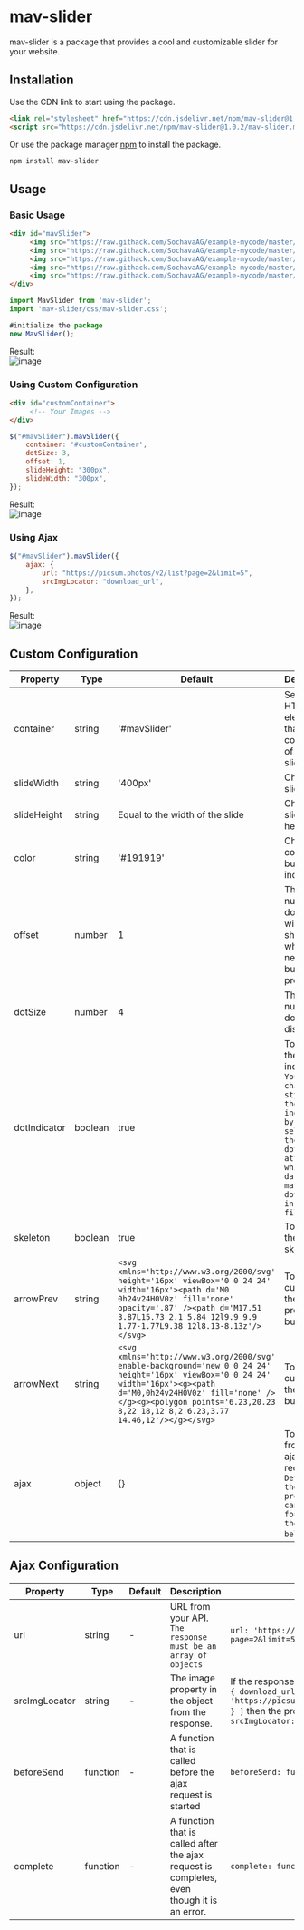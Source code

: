 # mav-slider

mav-slider is a package that provides a cool and customizable slider for your website.

## Installation

Use the CDN link to start using the package.

```html
<link rel="stylesheet" href="https://cdn.jsdelivr.net/npm/mav-slider@1.0.2/css/mav-slider.min.css">
<script src="https://cdn.jsdelivr.net/npm/mav-slider@1.0.2/mav-slider.min.js"></script>
```

Or use the package manager [npm](https://www.npmjs.com/package/mav-slider) to install the package.

```bash
npm install mav-slider
```

## Usage

### Basic Usage

```html
<div id="mavSlider">
     <img src="https://raw.githack.com/SochavaAG/example-mycode/master/pens/1_images/img-1098x549-15.jpg" alt=""/>
     <img src="https://raw.githack.com/SochavaAG/example-mycode/master/pens/1_images/img-1098x549-5.jpg" alt="" />
     <img src="https://raw.githack.com/SochavaAG/example-mycode/master/pens/1_images/img-1098x549-1.jpg" alt=""/>
     <img src="https://raw.githack.com/SochavaAG/example-mycode/master/pens/1_images/img-1098x549-10.jpg" alt=""/>
     <img src="https://raw.githack.com/SochavaAG/example-mycode/master/pens/1_images/img-1098x549-4.jpg" alt=""/>
</div>
```

```javascript
import MavSlider from 'mav-slider';
import 'mav-slider/css/mav-slider.css';

#initialize the package
new MavSlider();
```
Result: <br>
![image](https://user-images.githubusercontent.com/81004830/202831165-b10db9e7-dcea-4a7b-be83-8cac4283cb78.png)

### Using Custom Configuration

```html
<div id="customContainer">
     <!-- Your Images -->
</div>
```

```javascript
$("#mavSlider").mavSlider({
    container: '#customContainer',
    dotSize: 3,
    offset: 1,
    slideHeight: "300px",
    slideWidth: "300px",
});
```
Result: <br>
![image](https://user-images.githubusercontent.com/81004830/202831189-8b4df263-9b79-4cd2-b31a-e6cc41b1512f.png)

### Using Ajax

```javascript
$("#mavSlider").mavSlider({
    ajax: {
        url: "https://picsum.photos/v2/list?page=2&limit=5",
        srcImgLocator: "download_url",
    },
});
```
Result: <br>
![image](https://user-images.githubusercontent.com/81004830/202831152-d4fdbc88-5770-4675-a002-cb4f171d6de7.png)

## Custom Configuration

| Property | Type | Default | Description | Example |
| --- | --- | --- | --- | --- |
| container | string | '#mavSlider' | Select the HTML element that is the container of your slider. | `container: '#customContainer'` |
| slideWidth | string | '400px' | Change the slide width. | `slideWidth: '300px'` |
| slideHeight | string | Equal to the width of the slide | Change the slide height. | `slideHeight: '250px'` |
| color | string | '#191919' | Change the color of buttons and indicators. | `color: '#0F3754'` |
| offset | number | 1 | The number of dots that will be shifted when the next/prev button is pressed. | `offset: 2` |
| dotSize | number | 4 | The number of dots displayed. | `dotSize: 5` |
| dotIndicator | boolean | true | To display the dot indicator. `You can change the style of the dot indicator by selecting the active dot attribute which is data-mavslider-dot-active in your CSS file.` | `dotIndicator: false` |
| skeleton | boolean | true | To display the loading skeleton. | `skeleton: false` |
| arrowPrev | string | `<svg xmlns='http://www.w3.org/2000/svg' height='16px' viewBox='0 0 24 24' width='16px'><path d='M0 0h24v24H0V0z' fill='none' opacity='.87' /><path d='M17.51 3.87L15.73 2.1 5.84 12l9.9 9.9 1.77-1.77L9.38 12l8.13-8.13z'/></svg>` | To customize the previous button. | `arrowPrev: '&#171;'` |
| arrowNext | string | `<svg xmlns='http://www.w3.org/2000/svg' enable-background='new 0 0 24 24' height='16px' viewBox='0 0 24 24' width='16px'><g><path d='M0,0h24v24H0V0z' fill='none' /></g><g><polygon points='6.23,20.23 8,22 18,12 8,2 6.23,3.77 14.46,12'/></g></svg>` | To customize the next button. | `arrowNext: '&#187;'` |
| ajax | object | {} | To get data from an ajax request. `Details of the ajax property can be found in the table below`. | `ajax: { url 'https://picsum.photos/v2/list?page=2&limit=5', srcImgLocator: 'download_url' }` |

## Ajax Configuration

| Property | Type | Default | Description | Example |
| --- | --- | --- | --- | --- |
| url | string | - | URL from your API. `The response must be an array of objects` | `url: 'https://picsum.photos/v2/list?page=2&limit=5'` |
| srcImgLocator | string | - | The image property in the object from the response. | If the response from your API is like this `[ { download_url: 'https://picsum.photos/id/8/5000/3333' } ]` then the property will be `srcImgLocator: 'download_url'` |
| beforeSend | function | - | A function that is called before the ajax request is started | `beforeSend: function() { //Your Code }` |
| complete | function | - | A function that is called after the ajax request is completes, even though it is an error. | `complete: function() { //Your Code }` |
